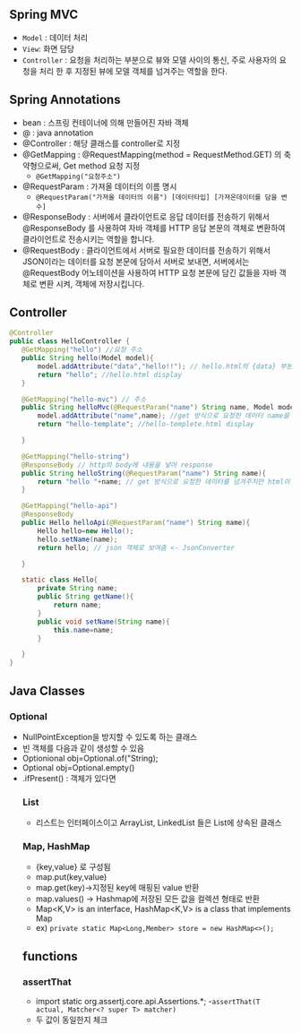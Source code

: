 
## Spring MVC 
- `Model` : 데이터 처리
- `View`: 화면 담당
- `Controller` : 요청을 처리하는 부분으로 뷰와 모델 사이의 통신, 주로 사용자의 요청을 처리 한 후 지정된 뷰에 모델 객체를 넘겨주는 역할을 한다.
                                             
## Spring Annotations
- bean : 스프링 컨테이너에 의해 만들어진 자바 객체
- @ : java annotation 
- @Controller : 해당 클래스를 controller로 지정
- @GetMapping : @RequestMapping(method = RequestMethod.GET) 의 축약형으로써, Get method 요청 지정
    - `@GetMapping("요청주소")`
- @RequestParam : 가져올 데이터의 이름 명시
    - `@RequestParam("가져올 데이터의 이름") [데이터타입] [가져온데이터를 담을 변수]`
- @ResponseBody : 서버에서 클라이언트로 응답 데이터를 전송하기 위해서 @ResponseBody 를 사용하여 자바 객체를 HTTP 응답 본문의 객체로 변환하여 클라이언트로 전송시키는 역할을 합니다.
- @RequestBody : 클라이언트에서 서버로 필요한 데이터를 전송하기 위해서 JSON이라는 데이터를 요청 본문에 담아서 서버로 보내면, 서버에서는 @RequestBody 어노테이션을 사용하여 HTTP 요청 본문에 담긴 값들을 자바 객체로 변환 시켜, 객체에 저장시킵니다.

 ## Controller
 ```java
@Controller
public class HelloController {
    @GetMapping("hello") //요청 주소
    public String hello(Model model){
        model.addAttribute("data","hello!!"); // hello.html의 {data} 부분에 "hello" 전달
        return "hello"; //hello.html display
    }

    @GetMapping("hello-mvc") // 주소
    public String helloMvc(@RequestParam("name") String name, Model model ){
        model.addAttribute("name",name); //get 방식으로 요청한 데이터 name을 넘겨줌
        return "hello-template"; //hello-templete.html display

    }

    @GetMapping("hello-string")
    @ResponseBody // http의 body에 내용을 넣어 response
    public String helloString(@RequestParam("name") String name){
        return "hello "+name; // get 방식으로 요청한 데이터를 넘겨주지만 html이 아닌 string 으로 보여줌 <-StringConverter
    }

    @GetMapping("hello-api")
    @ResponseBody
    public Hello helloApi(@RequestParam("name") String name){
        Hello hello=new Hello();
        hello.setName(name);
        return hello; // json 객체로 보여줌 <- JsonConverter

    }

    static class Hello{
        private String name;
        public String getName(){
            return name;
        }
        public void setName(String name){
            this.name=name;
        }

    }
}
```
## Java Classes
### Optional
- NullPointException을 방지할 수 있도록 하는 클래스
- 빈 객체를 다음과 같이 생성할 수 있음
- Optionional<Object> obj=Optional.of("String);
- Optional<Object> obj=Optional.empty()
- .ifPresent() : 객체가 있다면

### List
- 리스트는 인터페이스이고 ArrayList, LinkedList 들은 List에 상속된 클래스

### Map, HashMap
- {key,value} 로 구성됨
- map.put(key,value)
- map.get(key)->지정된 key에 매핑된 value 반환
- map.values() -> Hashmap에 저장된 모든 값을 컬렉션 형태로 반환
- Map<K,V> is an interface, HashMap<K,V> is a class that implements Map
- ex) `private static Map<Long,Member> store = new HashMap<>();`


## functions
### assertThat
- import static org.assertj.core.api.Assertions.*;
-`assertThat(T actual, Matcher<? super T> matcher)`
- 두 값이 동일한지 체크